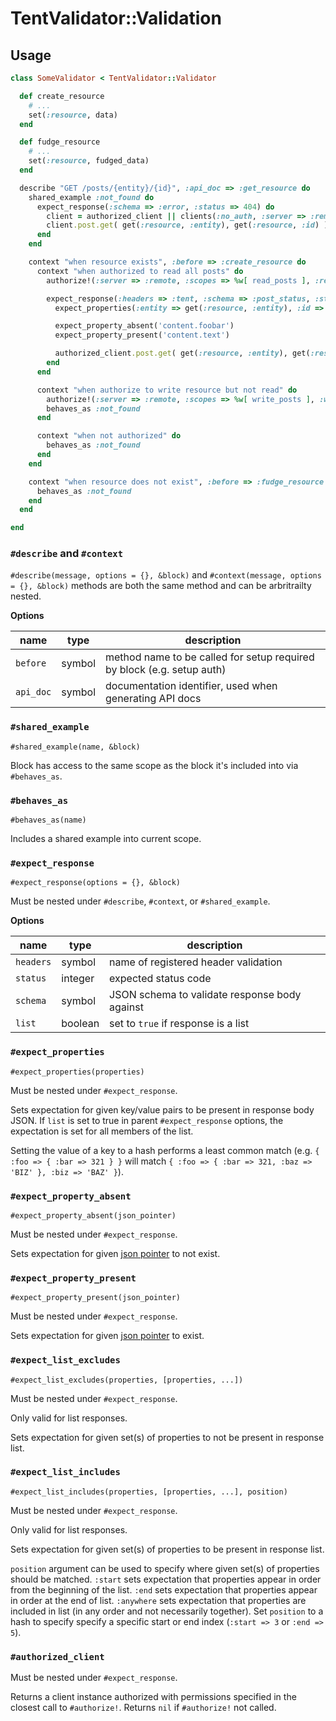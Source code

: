 # TentValidator::Validation

## Usage

```ruby
class SomeValidator < TentValidator::Validator

  def create_resource
    # ...
    set(:resource, data)
  end

  def fudge_resource
    # ...
    set(:resource, fudged_data)
  end

  describe "GET /posts/{entity}/{id}", :api_doc => :get_resource do
    shared_example :not_found do
      expect_response(:schema => :error, :status => 404) do
        client = authorized_client || clients(:no_auth, :server => :remote)
        client.post.get( get(:resource, :entity), get(:resource, :id) )
      end
    end

    context "when resource exists", :before => :create_resource do
      context "when authorized to read all posts" do
        authorize!(:server => :remote, :scopes => %w[ read_posts ], :read_types => %w[ all ])

        expect_response(:headers => :tent, :schema => :post_status, :status => 200) do
          expect_properties(:entity => get(:resource, :entity), :id => get(:resource, :id))

          expect_property_absent('content.foobar')
          expect_property_present('content.text')

          authorized_client.post.get( get(:resource, :entity), get(:resource, :id) )
        end
      end

      context "when authorize to write resource but not read" do
        authorize!(:server => :remote, :scopes => %w[ write_posts ], :write_types => %w[ all ])
        behaves_as :not_found
      end

      context "when not authorized" do
        behaves_as :not_found
      end
    end

    context "when resource does not exist", :before => :fudge_resource do
      behaves_as :not_found
    end
  end

end
```

### `#describe` and `#context`

`#describe(message, options = {}, &block)` and `#context(message, options = {}, &block)` methods are both the same method and can be arbritrailty nested.

**Options**

name      | type   | description
----      | ----   | -----------
`before`  | symbol | method name to be called for setup required by block (e.g. setup auth)
`api_doc` | symbol | documentation identifier, used when generating API docs

### `#shared_example`

`#shared_example(name, &block)`

Block has access to the same scope as the block it's included into via `#behaves_as`.

### `#behaves_as`

`#behaves_as(name)`

Includes a shared example into current scope.

### `#expect_response`

`#expect_response(options = {}, &block)`

Must be nested under `#describe`, `#context`, or `#shared_example`.

**Options**

name | type | description
---- | ---- | -----------
`headers` | symbol | name of registered header validation
`status` | integer | expected status code
`schema` | symbol | JSON schema to validate response body against
`list` | boolean | set to `true` if response is a list

### `#expect_properties`

`#expect_properties(properties)`

Must be nested under `#expect_response`.

Sets expectation for given key/value pairs to be present in response body JSON. If `list` is set to true in parent `#expect_response` options, the expectation is set for all members of the list.

Setting the value of a key to a hash performs a least common match (e.g. `{ :foo => { :bar => 321 } }` will match `{ :foo => { :bar => 321, :baz => 'BIZ' }, :biz => 'BAZ' }`).

### `#expect_property_absent`

`#expect_property_absent(json_pointer)`

Must be nested under `#expect_response`.

Sets expectation for given [json pointer](http://tools.ietf.org/html/draft-ietf-appsawg-json-pointer-07) to not exist.

### `#expect_property_present`

`#expect_property_present(json_pointer)`

Must be nested under `#expect_response`.

Sets expectation for given [json pointer](http://tools.ietf.org/html/draft-ietf-appsawg-json-pointer-07) to exist.

### `#expect_list_excludes`

`#expect_list_excludes(properties, [properties, ...])`

Must be nested under `#expect_response`.

Only valid for list responses.

Sets expectation for given set(s) of properties to not be present in response list.

### `#expect_list_includes`

`#expect_list_includes(properties, [properties, ...], position)`

Must be nested under `#expect_response`.

Only valid for list responses.

Sets expectation for given set(s) of properties to be present in response list.

`position` argument can be used to specify where given set(s) of properties should be matched. `:start` sets expectation that properties appear in order from the beginning of the list. `:end` sets expectation that properties appear in order at the end of list. `:anywhere` sets expectation that properties are included in list (in any order and not necessarily together). Set `position` to a hash to specify specify a specific start or end index (`:start => 3` or `:end => 5`).

### `#authorized_client`

Must be nested under `#expect_response`.

Returns a client instance authorized with permissions specified in the closest call to `#authorize!`. Returns `nil` if `#authorize!` not called.

